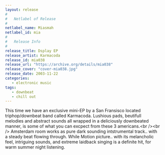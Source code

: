 ```yaml
---
layout: release
#
#   Netlabel of Release
#
netlabel_name: Miasmah
netlabel_id: mia
#
#   Release Info
#
release_title: Dsplay EP
release_artist: Karmacoda
release_id: mia038
release_url: "https://archive.org/details/mia038"
release_cover: "cover-mia038.jpg"
release_date: 2003-11-22
categories:
   - electronic music
tags:
   - downbeat
   - chill out
---
```

This time we have an exclusive mini-EP by a San Fransisco located triphop/downbeat band called Karmacoda. Lushious pads, beutifull melodies and abstract sounds all wrapped in a deliciously downbeated manner, is some of what you can excpect from these 3 americans.&lt;br /&gt;&lt;br /&gt;
Amsterdam room works as pure dark sounding intstrumental track.. with a steady beat flowing through. While Motion picture.. with its melancholic feel, intriguing sounds, and extreme laidback singing is a definite hit, for warm summer night listening.